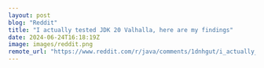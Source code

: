 ```yaml
---
layout: post
blog: "Reddit"
title: "I actually tested JDK 20 Valhalla, here are my findings"
date: 2024-06-24T16:18:19Z
image: images/reddit.png
remote_url: "https://www.reddit.com/r/java/comments/1dnhgut/i_actually_tested_jdk_20_valhalla_here_are_my/"
---
```

